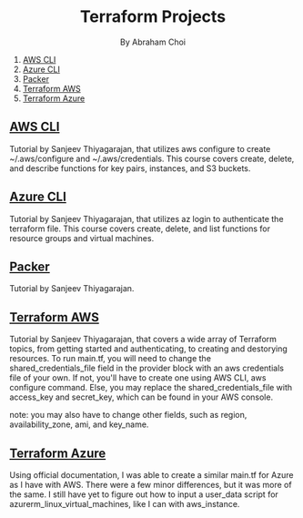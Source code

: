 <h1 align="center">
Terraform Projects
</h1>
<p align="center">By Abraham Choi</p>

1. [AWS CLI](#aws-cli)
2. [Azure CLI](#azure-cli)
3. [Packer](#packer)
4. [Terraform AWS](#terraform-aws)
5. [Terraform Azure](#terraform-azure)

## [AWS CLI](https://github.com/abechoi/Terraform/tree/main/aws-cli)

Tutorial by Sanjeev Thiyagarajan, that utilizes aws configure to create ~/.aws/configure and ~/.aws/credentials. This course covers create, delete, and describe functions for key pairs, instances, and S3 buckets.

## [Azure CLI](https://github.com/abechoi/Terraform/tree/main/azure-cli)

Tutorial by Sanjeev Thiyagarajan, that utilizes az login to authenticate the terraform file. This course covers create, delete, and list functions for resource groups and virtual machines.

## [Packer](https://github.com/abechoi/Terraform/tree/main/packer)

Tutorial by Sanjeev Thiyagarajan.

## [Terraform AWS](https://github.com/abechoi/Terraform/tree/main/terraform-aws)

Tutorial by Sanjeev Thiyagarajan, that covers a wide array of Terraform topics, from getting started and authenticating, to creating and destorying resources. To run main.tf, you will need to change the shared_credentials_file field in the provider block with an aws credentials file of your own. If not, you'll have to create one using AWS CLI, aws configure command. Else, you may replace the shared_credentials_file with access_key and secret_key, which can be found in your AWS console.

note: you may also have to change other fields, such as region, availability_zone, ami, and key_name.

## [Terraform Azure](https://github.com/abechoi/Terraform/tree/main/terraform-azure)

Using official documentation, I was able to create a similar main.tf for Azure as I have with AWS. There were a few minor differences, but it was more of the same. I still have yet to figure out how to input a user_data script for azurerm_linux_virtual_machines, like I can with aws_instance.
